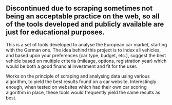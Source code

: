 ## Discontinued due to scraping sometimes not being an acceptable practice on the web, so all of the tools developed and publicly available are just for educational purposes.

This is a set of tools developed to analyse the European car market, starting with the German one. The idea behind this project is to index all vehicles, and based upon your preferences (car type, budget, etc.), suggest the best vehicle based on multiple criteria (mileage, options, registration year) which would be both a good financial investment and fit for the user.

Works on the principle of scraping and analysing data using various algorithm, to yield the best results found on a car website. Interestingly enough, when tested on websites which had their own car scoring algorithm in place, these tools would frequently yield the same results as best.
